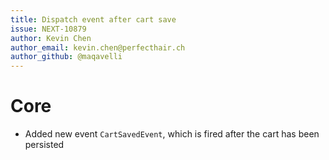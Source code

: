 ```yaml
---
title: Dispatch event after cart save
issue: NEXT-10879
author: Kevin Chen
author_email: kevin.chen@perfecthair.ch
author_github: @maqavelli
---
```

# Core
* Added new event `CartSavedEvent`, which is fired after the cart has been persisted
